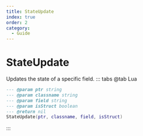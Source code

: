 ```yaml
---
title: StateUpdate
index: true
order: 2
category:
  - Guide
---
```


# StateUpdate
Updates the state of a specific field.
::: tabs
@tab Lua
```lua
--- @param ptr string
--- @param classname string
--- @param field string
--- @param isStruct boolean
--- @return nil
StateUpdate(ptr, classname, field, isStruct)
```

:::